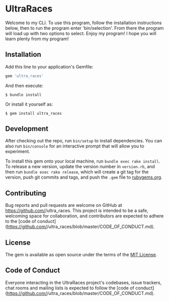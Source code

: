 # UltraRaces

Welcome to my CLI. To use this program, follow the installation instructions below, then to run the program enter 'bin/selection'. From there the program will load up with two options to select. Enjoy my program! I hope you will learn plenty from my program!

## Installation

Add this line to your application's Gemfile:

```ruby
gem 'ultra_races'
```

And then execute:

    $ bundle install

Or install it yourself as:

    $ gem install ultra_races

## Development

After checking out the repo, run `bin/setup` to install dependencies. You can also run `bin/console` for an interactive prompt that will allow you to experiment.

To install this gem onto your local machine, run `bundle exec rake install`. To release a new version, update the version number in `version.rb`, and then run `bundle exec rake release`, which will create a git tag for the version, push git commits and tags, and push the `.gem` file to [rubygems.org](https://rubygems.org).

## Contributing

Bug reports and pull requests are welcome on GitHub at https://github.com/<github username>/ultra_races. This project is intended to be a safe, welcoming space for collaboration, and contributors are expected to adhere to the [code of conduct](https://github.com/<github username>/ultra_races/blob/master/CODE_OF_CONDUCT.md).


## License

The gem is available as open source under the terms of the [MIT License](https://opensource.org/licenses/MIT).

## Code of Conduct

Everyone interacting in the UltraRaces project's codebases, issue trackers, chat rooms and mailing lists is expected to follow the [code of conduct](https://github.com/<github username>/ultra_races/blob/master/CODE_OF_CONDUCT.md).
